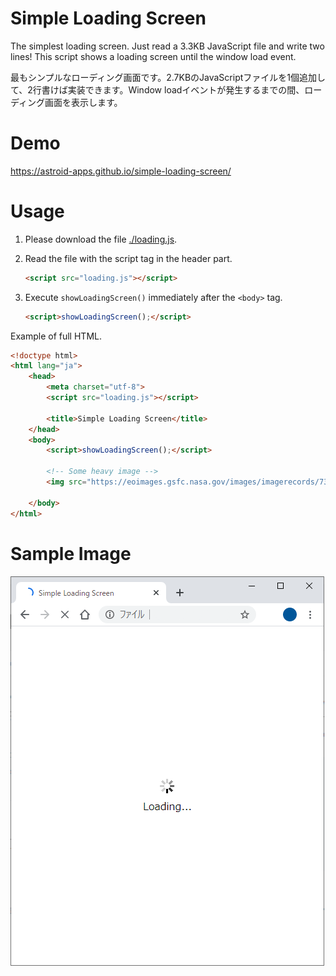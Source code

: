 # Simple Loading Screen
The simplest loading screen. Just read a 3.3KB JavaScript file and write two lines! This script shows a loading screen until the window load event.

最もシンプルなローディング画面です。2.7KBのJavaScriptファイルを1個追加して、2行書けば実装できます。Window loadイベントが発生するまでの間、ローディング画面を表示します。

# Demo

https://astroid-apps.github.io/simple-loading-screen/

# Usage

1. Please download the file [./loading.js](./loading.js).
1. Read the file with the script tag in the header part.

   ```HTML
   <script src="loading.js"></script>
   ```
1. Execute ```showLoadingScreen()``` immediately after the ```<body>``` tag.

   ```HTML
   <script>showLoadingScreen();</script>
   ```
   
Example of full HTML.
```HTML
<!doctype html>
<html lang="ja">
	<head>
		<meta charset="utf-8">
		<script src="loading.js"></script>
		
		<title>Simple Loading Screen</title>
	</head>
	<body>
		<script>showLoadingScreen();</script>
		
		<!-- Some heavy image -->
		<img src="https://eoimages.gsfc.nasa.gov/images/imagerecords/73000/73884/world.topo.bathy.200411.3x5400x2700.jpg">
		
	</body>
</html>
```
# Sample Image

![sample](./sample.png)


